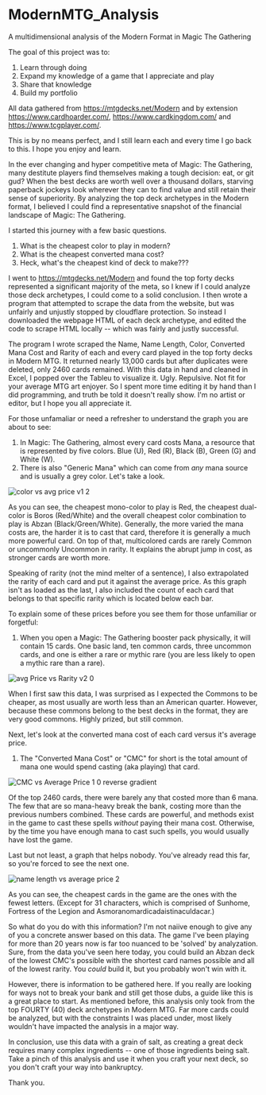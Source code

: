# ModernMTG_Analysis
A multidimensional analysis of the Modern Format in Magic The Gathering

The goal of this project was to:
1. Learn through doing
2. Expand my knowledge of a game that I appreciate and play
3. Share that knowledge
4. Build my portfolio

All data gathered from https://mtgdecks.net/Modern and by extension https://www.cardhoarder.com/, https://www.cardkingdom.com/ and https://www.tcgplayer.com/.

This is by no means perfect, and I still learn each and every time I go back to this. I hope you enjoy and learn.

In the ever changing and hyper competitive meta of Magic: The Gathering, many destitute players find themselves making a tough decision: eat, or git gud? When the best decks are worth well over a thousand dollars, starving paperback jockeys look wherever they can to find value and still retain their sense of superiority. By analyzing the top deck archetypes in the Modern format, I believed I could find a  representative snapshot of the financial landscape of Magic: The Gathering.

I started this journey with a few basic questions.
1. What is the cheapest color to play in modern?
2. What is the cheapest converted mana cost?
3. Heck, what's the cheapest kind of deck to make???

I went to https://mtgdecks.net/Modern and found the top forty decks represented a significant majority of the meta, so I knew if I could analyze those deck archetypes, I could come to a solid conclusion. I then wrote a program that attempted to scrape the data from the website, but was unfairly and unjustly stopped by cloudflare protection. So instead I downloaded the webpage HTML of each deck archetype, and edited the code to scrape HTML locally -- which was fairly and justly successful.

The program I wrote scraped the Name, Name Length, Color, Converted Mana Cost and Rarity of each and every card played in the top forty decks in Modern MTG. It returned nearly 13,000 cards but after duplicates were deleted, only 2460 cards remained. With this data in hand and cleaned in Excel, I popped over the Tableu to visualize it. Ugly. Repulsive. Not fit for your average MTG art enjoyer. So I spent more time editing it by hand than I did programming, and truth be told it doesn't really show. I'm no artist or editor, but I hope you all appreciate it.

For those unfamaliar or need a refresher to understand the graph you are about to see:
  1. In Magic: The Gathering, almost every card costs Mana, a resource that is represented by five colors. Blue (U), Red (R), Black (B), Green (G) and White (W). 
  2. There is also "Generic Mana" which can come from *any* mana source and is usually a grey color. Let's take a look.

![color vs avg price v1 2](https://user-images.githubusercontent.com/86437248/133210189-6837ab3a-5ef6-40c3-b11c-3a345b890d6a.png)

As you can see, the cheapest mono-color to play is Red, the cheapest dual-color is Boros (Red/White) and the overall cheapest color combination to play is Abzan (Black/Green/White). Generally, the more varied the mana costs are, the harder it is to cast that card, therefore it is generally a much more powerful card. On top of that, multicolored cards are rarely Common or uncommonly Uncommon in rarity. It explains the abrupt jump in cost, as stronger cards are worth more. 

Speaking of rarity (not the mind melter of a sentence), I also extrapolated the rarity of each card and put it against the average price. As this graph isn't as loaded as the last,  I also included the count of each card that belongs to that specific rarity which is located below each bar.

To explain some of these prices before you see them for those unfamiliar or forgetful:
1. When you open a Magic: The Gathering booster pack physically, it will contain 15 cards. One basic land, ten common cards, three uncommon cards, and one is either a rare or mythic rare (you are less likely to open a mythic rare than a rare).

![avg Price vs Rarity v2 0](https://user-images.githubusercontent.com/86437248/133210901-3eda5c33-23df-4adc-abc3-0570243a6b77.png)

When I first saw this data, I was surprised as I expected the Commons to be cheaper, as most usually are worth less than an American quarter. However, because these commons belong to the best decks in the format, they are very good commons. Highly prized, but still common. 

Next, let's look at the converted mana cost of each card versus it's average price.
1. The "Converted Mana Cost" or "CMC" for short is the total amount of mana one would spend casting (aka playing) that card. 

![CMC vs Average Price 1 0 reverse gradient](https://user-images.githubusercontent.com/86437248/133364864-776d38b6-4d06-49d6-9711-b5eebd26c903.png)

Of the top 2460 cards, there were barely any that costed more than 6 mana. The few that are so mana-heavy break the bank, costing more than the previous numbers combined. These cards are powerful, and methods exist in the game to cast these spells *without* paying their mana cost. Otherwise, by the time you have enough mana to cast such spells, you would usually have lost the game.

Last but not least, a graph that helps nobody. You've already read this far, so you're forced to see the next one.

![name length vs average price 2](https://user-images.githubusercontent.com/86437248/133369055-262d3ec8-a42d-4c81-8a77-83fbef53befc.png)

As you can see, the cheapest cards in the game are the ones with the fewest letters. (Except for 31 characters, which is comprised of Sunhome, Fortress of the Legion and Asmoranomardicadaistinaculdacar.) 

So what do you do with this information? I'm not naiive enough to give any of you a concrete answer based on this data. The game I've been playing for more than 20 years now is far too nuanced to be 'solved' by analyzation. Sure, from the data you've seen here today, you could build an Abzan deck of the lowest CMC's possible with the shortest card names possible and all of the lowest rarity. You *could* build it, but you probably won't win with it. 

However, there is information to be gathered here. If you really are looking for ways not to break your bank and still get those dubs, a guide like this is a great place to start. As mentioned before, this analysis only took from the top FOURTY (40) deck archetypes in Modern MTG. Far more cards could be analyzed, but with the constraints I was placed under, most likely wouldn't have impacted the analysis in a major way.

In conclusion, use this data with a grain of salt, as creating a great deck requires many complex ingredients -- one of those ingredients being salt. Take a pinch of this analysis and use it when you craft your next deck, so you don't craft your way into bankruptcy.

Thank you.
